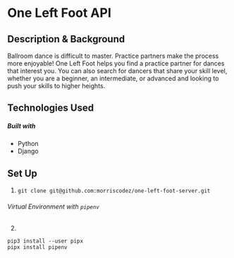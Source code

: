 # One Left Foot API

## Description & Background

Ballroom dance is difficult to master. Practice partners make the process more enjoyable! One Left Foot helps you find a practice partner for dances that interest you. You can also search for dancers that share your skill level, whether you are a beginner, an intermediate, or advanced and looking to push your skills to higher heights.

## Technologies Used

##### Built with

- Python
- Django

## Set Up

1. ```git clone git@github.com:morriscodez/one-left-foot-server.git```

###### Virtual Environment with ```pipenv```

2. 
```
pip3 install --user pipx
pipx install pipenv
```



